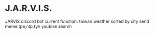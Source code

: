 # J.A.R.V.I.S.
JARVIS discord bot
current function: taiwan weather sorted by city
                  send meme
                  tpe,ntp,tyn youbike search
                  